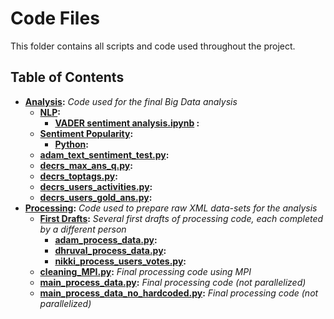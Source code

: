 # Code Files
This folder contains all scripts and code used throughout the project.

## Table of Contents
- **[Analysis](analysis):** *Code used for the final Big Data analysis*
    - **[NLP](analysis/NLP):**
        - **[VADER sentiment analysis.ipynb](analysis/NLP/VADER%20sentiment%20analysis.ipynb) :**
    - **[Sentiment Popularity](analysis/SentimentPopularity):**
        - **[Python](analysis/SentimentPopularity/Python):**
    - **[adam_text_sentiment_test.py](analysis/adam_text_sentiment_test.py):** 
    - **[decrs_max_ans_q.py](analysis/decrs_max_ans_q.py):**
    - **[decrs_toptags.py](analysis/decrs_toptags.py):**
    - **[decrs_users_activities.py](analysis/decrs_users_activities.py):**
    - **[decrs_users_gold_ans.py](analysis/decrs_users_gold_ans.py):**
- **[Processing](processing):** *Code used to prepare raw XML data-sets for the analysis*
    - **[First Drafts](processing/first_drafts):** *Several first drafts of processing code, each completed by a different person*
        - **[adam_process_data.py](processing/first_drafts/adam_process_data.py):**
        - **[dhruval_process_data.py](processing/first_drafts/dhruval_process_data.py):**
        - **[nikki_process_users_votes.py](processing/first_drafts/nikki_process_users_votes.py):**
    - **[cleaning_MPI.py](processing/cleaning_MPI.py):** *Final processing code using MPI*
    - **[main_process_data.py](processing/main_process_data.py):** *Final processing code (not parallelized)*
    - **[main_process_data_no_hardcoded.py](processing/main_process_data_no_hardcoded.py):** *Final processing code (not parallelized)*